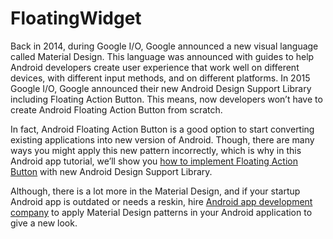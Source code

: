 # FloatingWidget

Back in 2014, during Google I/O, Google announced a new visual language called Material Design. This language was announced with guides to help Android developers create user experience that work well on different devices, with different input methods, and on different platforms.
In 2015 Google I/O, Google announced their new Android Design Support Library including Floating Action Button. This means, now developers won’t have to create Android Floating Action Button from scratch.

In fact, Android Floating Action Button is a good option to start converting existing applications into new version of Android. Though, there are many ways you might apply this new pattern incorrectly, which is why in this Android app tutorial, we’ll show you [how to implement Floating Action Button](https://www.spaceotechnologies.com/create-floating-action-button-android-example/) with new Android Design Support Library.

Although, there is a lot more in the Material Design, and if your startup Android app is outdated or needs a reskin, hire [Android app development company](https://www.spaceotechnologies.com/android-app-development/) to apply Material Design patterns in your Android application to give a new look.
